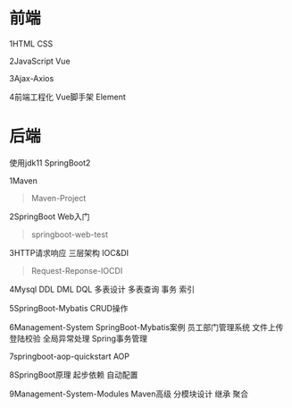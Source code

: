 # 前端

1HTML CSS

2JavaScript Vue

3Ajax-Axios

4前端工程化 Vue脚手架 Element

# 后端
使用jdk11  SpringBoot2

1Maven

> Maven-Project

2SpringBoot Web入门

> springboot-web-test

3HTTP请求响应 三层架构 IOC&DI

> Request-Reponse-IOCDI

4Mysql  DDL DML DQL 多表设计 多表查询 事务 索引 

5SpringBoot-Mybatis CRUD操作

6Management-System SpringBoot-Mybatis案例 员工部门管理系统 文件上传 登陆校验 全局异常处理 Spring事务管理

7springboot-aop-quickstart AOP

8SpringBoot原理 起步依赖 自动配置

9Management-System-Modules Maven高级 分模块设计 继承 聚合


